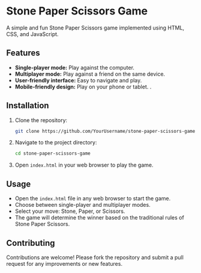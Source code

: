 # Stone Paper Scissors Game

A simple and fun Stone Paper Scissors game implemented using HTML, CSS, and JavaScript.

## Features

- **Single-player mode:** Play against the computer.
- **Multiplayer mode:** Play against a friend on the same device.
- **User-friendly interface:** Easy to navigate and play.
- **Mobile-friendly design:** Play on your phone or tablet.
.

## Installation

1. Clone the repository:
    ```sh
    git clone https://github.com/YourUsername/stone-paper-scissors-game.git
    ```

2. Navigate to the project directory:
    ```sh
    cd stone-paper-scissors-game
    ```

3. Open `index.html` in your web browser to play the game.

## Usage

- Open the `index.html` file in any web browser to start the game.
- Choose between single-player and multiplayer modes.
- Select your move: Stone, Paper, or Scissors.
- The game will determine the winner based on the traditional rules of Stone Paper Scissors.

## Contributing

Contributions are welcome! Please fork the repository and submit a pull request for any improvements or new features.


